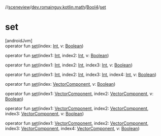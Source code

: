 //[sceneview](../../../index.md)/[dev.romainguy.kotlin.math](../index.md)/[Bool4](index.md)/[set](set.md)

# set

[androidJvm]\
operator fun [set](set.md)(index: [Int](https://kotlinlang.org/api/latest/jvm/stdlib/kotlin/-int/index.html), v: [Boolean](https://kotlinlang.org/api/latest/jvm/stdlib/kotlin/-boolean/index.html))

operator fun [set](set.md)(index1: [Int](https://kotlinlang.org/api/latest/jvm/stdlib/kotlin/-int/index.html), index2: [Int](https://kotlinlang.org/api/latest/jvm/stdlib/kotlin/-int/index.html), v: [Boolean](https://kotlinlang.org/api/latest/jvm/stdlib/kotlin/-boolean/index.html))

operator fun [set](set.md)(index1: [Int](https://kotlinlang.org/api/latest/jvm/stdlib/kotlin/-int/index.html), index2: [Int](https://kotlinlang.org/api/latest/jvm/stdlib/kotlin/-int/index.html), index3: [Int](https://kotlinlang.org/api/latest/jvm/stdlib/kotlin/-int/index.html), v: [Boolean](https://kotlinlang.org/api/latest/jvm/stdlib/kotlin/-boolean/index.html))

operator fun [set](set.md)(index1: [Int](https://kotlinlang.org/api/latest/jvm/stdlib/kotlin/-int/index.html), index2: [Int](https://kotlinlang.org/api/latest/jvm/stdlib/kotlin/-int/index.html), index3: [Int](https://kotlinlang.org/api/latest/jvm/stdlib/kotlin/-int/index.html), index4: [Int](https://kotlinlang.org/api/latest/jvm/stdlib/kotlin/-int/index.html), v: [Boolean](https://kotlinlang.org/api/latest/jvm/stdlib/kotlin/-boolean/index.html))

operator fun [set](set.md)(index: [VectorComponent](../-vector-component/index.md), v: [Boolean](https://kotlinlang.org/api/latest/jvm/stdlib/kotlin/-boolean/index.html))

operator fun [set](set.md)(index1: [VectorComponent](../-vector-component/index.md), index2: [VectorComponent](../-vector-component/index.md), v: [Boolean](https://kotlinlang.org/api/latest/jvm/stdlib/kotlin/-boolean/index.html))

operator fun [set](set.md)(index1: [VectorComponent](../-vector-component/index.md), index2: [VectorComponent](../-vector-component/index.md), index3: [VectorComponent](../-vector-component/index.md), v: [Boolean](https://kotlinlang.org/api/latest/jvm/stdlib/kotlin/-boolean/index.html))

operator fun [set](set.md)(index1: [VectorComponent](../-vector-component/index.md), index2: [VectorComponent](../-vector-component/index.md), index3: [VectorComponent](../-vector-component/index.md), index4: [VectorComponent](../-vector-component/index.md), v: [Boolean](https://kotlinlang.org/api/latest/jvm/stdlib/kotlin/-boolean/index.html))
